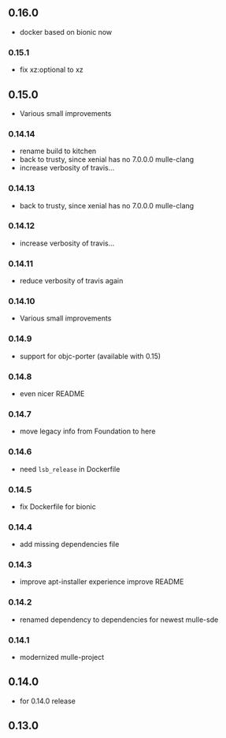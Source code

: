 ## 0.16.0

* docker based on bionic now


### 0.15.1

* fix xz:optional to xz

## 0.15.0

* Various small improvements


### 0.14.14

* rename build to kitchen
* back to trusty, since xenial has no 7.0.0.0 mulle-clang
* increase verbosity of travis...

### 0.14.13

* back to trusty, since xenial has no 7.0.0.0 mulle-clang

### 0.14.12

* increase verbosity of travis...

### 0.14.11

* reduce verbosity of travis again

### 0.14.10

* Various small improvements

### 0.14.9

* support for objc-porter (available with 0.15)

### 0.14.8

* even nicer README

### 0.14.7

* move legacy info from Foundation to here

### 0.14.6

* need `lsb_release` in Dockerfile

### 0.14.5

* fix Dockerfile for bionic

### 0.14.4

* add missing dependencies file

### 0.14.3

* improve apt-installer experience improve README

### 0.14.2

* renamed dependency to dependencies for newest mulle-sde

### 0.14.1

* modernized mulle-project

## 0.14.0

* for 0.14.0 release



## 0.13.0
